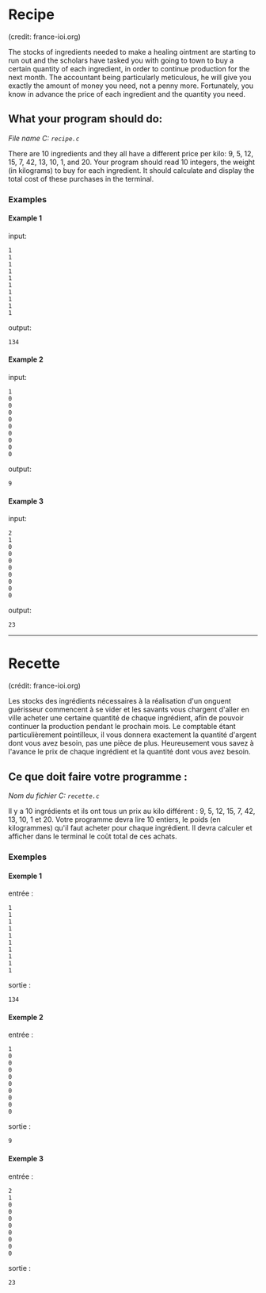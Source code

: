 # Recipe
(credit: france-ioi.org)

The stocks of ingredients needed to make a healing ointment are starting to run out and the scholars have tasked you with going to town to buy a certain quantity of each ingredient, in order to continue production for the next month.
The accountant being particularly meticulous, he will give you exactly the amount of money you need, not a penny more. Fortunately, you know in advance the price of each ingredient and the quantity you need.

## What your program should do:

*File name C: `recipe.c`*

There are 10 ingredients and they all have a different price per kilo: 9, 5, 12, 15, 7, 42, 13, 10, 1, and 20.
Your program should read 10 integers, the weight (in kilograms) to buy for each ingredient. It should calculate and display the total cost of these purchases in the terminal.

### Examples

#### Example 1
input:
```
1
1
1
1
1
1
1
1
1
1
```
output:
```
134
```

#### Example 2
input:
```
1
0
0
0
0
0
0
0
0
0
```
output:
```
9
```

#### Example 3
input:
```
2
1
0
0
0
0
0
0
0
0
```
output:
```
23
```

---

# Recette
(crédit: france-ioi.org)

Les stocks des ingrédients nécessaires à la réalisation d'un onguent guérisseur commencent à se vider et les savants vous chargent d'aller en ville acheter une certaine quantité de chaque ingrédient, afin de pouvoir continuer la production pendant le prochain mois.
Le comptable étant particulièrement pointilleux, il vous donnera exactement la quantité d'argent dont vous avez besoin, pas une pièce de plus. Heureusement vous savez à l'avance le prix de chaque ingrédient et la quantité dont vous avez besoin.

## Ce que doit faire votre programme :

*Nom du fichier C: `recette.c`*

Il y a 10 ingrédients et ils ont tous un prix au kilo différent : 9, 5, 12, 15, 7, 42, 13, 10, 1 et 20.
Votre programme devra lire 10 entiers, le poids (en kilogrammes) qu'il faut acheter pour chaque ingrédient. Il devra calculer et afficher dans le terminal le coût total de ces achats.

### Exemples

#### Exemple 1
entrée :
```
1
1
1
1
1
1
1
1
1
1
```
sortie :
```
134
```


#### Exemple 2
entrée :
```
1
0
0
0
0
0
0
0
0
0
```
sortie :
```
9
```

#### Exemple 3
entrée :
```
2
1
0
0
0
0
0
0
0
0
```
sortie :
```
23
```

